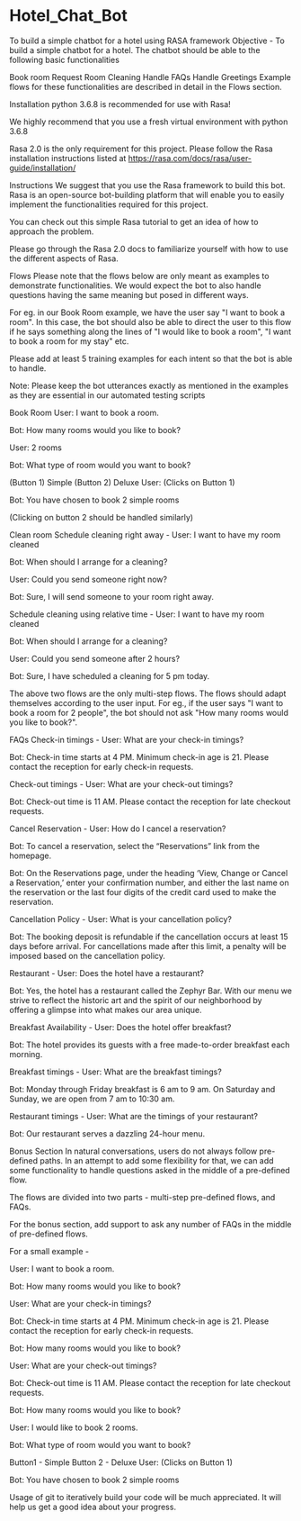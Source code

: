 # Hotel_Chat_Bot
To build a simple chatbot for a hotel using RASA framework
Objective -
To build a simple chatbot for a hotel. The chatbot should be able to the following basic functionalities

Book room
Request Room Cleaning
Handle FAQs
Handle Greetings
Example flows for these functionalities are described in detail in the Flows section.

Installation
python 3.6.8 is recommended for use with Rasa!

We highly recommend that you use a fresh virtual environment with python 3.6.8

Rasa 2.0 is the only requirement for this project. Please follow the Rasa installation instructions listed at https://rasa.com/docs/rasa/user-guide/installation/

Instructions
We suggest that you use the Rasa framework to build this bot. Rasa is an open-source bot-building platform that will enable you to easily implement the functionalities required for this project.

You can check out this simple Rasa tutorial to get an idea of how to approach the problem.

Please go through the Rasa 2.0 docs to familiarize yourself with how to use the different aspects of Rasa.

Flows
Please note that the flows below are only meant as examples to demonstrate functionalities. We would expect the bot to also handle questions having the same meaning but posed in different ways.

For eg. in our Book Room example, we have the user say "I want to book a room". In this case, the bot should also be able to direct the user to this flow if he says something along the lines of "I would like to book a room", "I want to book a room for my stay" etc.

Please add at least 5 training examples for each intent so that the bot is able to handle.

Note: Please keep the bot utterances exactly as mentioned in the examples as they are essential in our automated testing scripts

Book Room
User: I want to book a room.

Bot: How many rooms would you like to book?

User: 2 rooms

Bot: What type of room would you want to book?

(Button 1) Simple
(Button 2) Deluxe
User: (Clicks on Button 1)

Bot: You have chosen to book 2 simple rooms

(Clicking on button 2 should be handled similarly)

Clean room
Schedule cleaning right away -
User: I want to have my room cleaned

Bot: When should I arrange for a cleaning?

User: Could you send someone right now?

Bot: Sure, I will send someone to your room right away.

Schedule cleaning using relative time -
User: I want to have my room cleaned

Bot: When should I arrange for a cleaning?

User: Could you send someone after 2 hours?

Bot: Sure, I have scheduled a cleaning for 5 pm today.

The above two flows are the only multi-step flows. The flows should adapt themselves according to the user input. For eg., if the user says "I want to book a room for 2 people", the bot should not ask "How many rooms would you like to book?".

FAQs
Check-in timings -
User: What are your check-in timings?

Bot: Check-in time starts at 4 PM. Minimum check-in age is 21. Please contact the reception for early check-in requests.

Check-out timings -
User: What are your check-out timings?

Bot: Check-out time is 11 AM. Please contact the reception for late checkout requests.

Cancel Reservation -
User: How do I cancel a reservation?

Bot: To cancel a reservation, select the “Reservations” link from the homepage.

Bot: On the Reservations page, under the heading ‘View, Change or Cancel a Reservation,’ enter your confirmation number, and either the last name on the reservation or the last four digits of the credit card used to make the reservation.

Cancellation Policy -
User: What is your cancellation policy?

Bot: The booking deposit is refundable if the cancellation occurs at least 15 days before arrival. For cancellations made after this limit, a penalty will be imposed based on the cancellation policy.

Restaurant -
User: Does the hotel have a restaurant?

Bot: Yes, the hotel has a restaurant called the Zephyr Bar. With our menu we strive to reflect the historic art and the spirit of our neighborhood by offering a glimpse into what makes our area unique.

Breakfast Availability -
User: Does the hotel offer breakfast?

Bot: The hotel provides its guests with a free made-to-order breakfast each morning.

Breakfast timings -
User: What are the breakfast timings?

Bot: Monday through Friday breakfast is 6 am to 9 am. On Saturday and Sunday, we are open from 7 am to 10:30 am.

Restaurant timings -
User: What are the timings of your restaurant?

Bot: Our restaurant serves a dazzling 24-hour menu.

Bonus Section
In natural conversations, users do not always follow pre-defined paths. In an attempt to add some flexibility for that, we can add some functionality to handle questions asked in the middle of a pre-defined flow.

The flows are divided into two parts - multi-step pre-defined flows, and FAQs.

For the bonus section, add support to ask any number of FAQs in the middle of pre-defined flows.

For a small example -

User: I want to book a room.

Bot: How many rooms would you like to book?

User: What are your check-in timings?

Bot: Check-in time starts at 4 PM. Minimum check-in age is 21. Please contact the reception for early check-in requests.

Bot: How many rooms would you like to book?

User: What are your check-out timings?

Bot: Check-out time is 11 AM. Please contact the reception for late checkout requests.

Bot: How many rooms would you like to book?

User: I would like to book 2 rooms.

Bot: What type of room would you want to book?

Button1 - Simple
Button 2 - Deluxe
User: (Clicks on Button 1)

Bot: You have chosen to book 2 simple rooms

Usage of git to iteratively build your code will be much appreciated. It will help us get a good idea about your progress.
